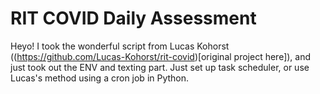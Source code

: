 # RIT COVID Daily Assessment

Heyo! I took the wonderful script from Lucas Kohorst ((https://github.com/Lucas-Kohorst/rit-covid)[original project here]), and just took out the ENV and texting part. Just set up task scheduler, or use Lucas's method using a cron job in Python.
